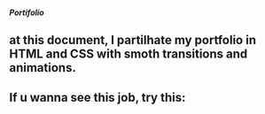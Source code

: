 ##### Portifolio

## at this document, I partilhate my portfolio in HTML and CSS with smoth transitions and animations.

## If u wanna see this job, try this: 
